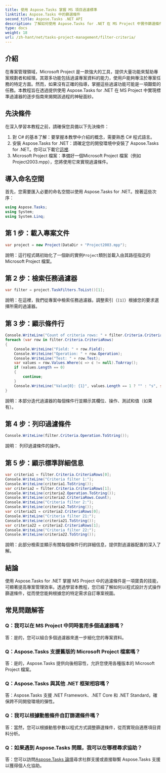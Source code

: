 ```yaml
---
title: 使用 Aspose.Tasks 掌握 MS 項目過濾標準
linktitle: Aspose.Tasks 中的篩選條件
second_title: Aspose.Tasks .NET API
description: 了解如何使用 Aspose.Tasks for .NET 在 MS Project 中實作篩選條件。透過有針對性的數據分析提高專案管理效率。
type: docs
weight: 18
url: /zh-hant/net/tasks-project-management/filter-criteria/
---
```

## 介紹
在專案管理領域，Microsoft Project 是一款強大的工具，提供大量功能來幫助專案規劃者和經理。其眾多功能包括過濾專案資料的能力，使用戶能夠專注於專案任務的特定方面。然而，如果沒有正確的指導，掌握這些過濾功能可能是一項艱鉅的任務。本教程旨在透過提供使用 Aspose.Tasks for .NET 在 MS Project 中實現標準過濾器的逐步指南來揭開該過程的神秘面紗。
## 先決條件
在深入學習本教程之前，請確保您具備以下先決條件：
1. 對 C# 的基本了解：要掌握本教學中介紹的概念，需要熟悉 C# 程式語言。
2. 安裝 Aspose.Tasks for .NET：請確定您的開發環境中安裝了 Aspose.Tasks for .NET。你可以下載它[這裡](https://releases.aspose.com/tasks/net/).
3. Microsoft Project 檔案：準備好一個Microsoft Project 檔案（例如Project2003.mpp），您將使用它來實現過濾條件。

## 導入命名空間
首先，您需要匯入必要的命名空間以使用 Aspose.Tasks for .NET。按著這些次序：

```csharp
using Aspose.Tasks;
using System;
using System.Linq;

```

## 第 1 步：載入專案文件
```csharp
var project = new Project(DataDir + "Project2003.mpp");
```
說明：這行程式碼初始化了一個新的實例`Project`類別並載入由其路徑指定的 Microsoft Project 檔案。
## 第 2 步：檢索任務過濾器
```csharp
var filter = project.TaskFilters.ToList()[1];
```
說明：在這裡，我們從專案中檢索任務過濾器。調整索引（`[1]`）根據您的要求選擇所需的過濾器。
## 第 3 步：顯示條件行
```csharp
Console.WriteLine("Count of criteria rows: " + filter.Criteria.CriteriaRows.Count);
foreach (var row in filter.Criteria.CriteriaRows)
{
    Console.WriteLine("Field: " + row.Field);
    Console.WriteLine("Operation: " + row.Operation);
    Console.WriteLine("Test: " + row.Test);
    var values = row.Values.Where(c => c != null).ToArray();
    if (values.Length == 0)
    {
        continue;
    }
    Console.WriteLine("Value{0}: {1}", values.Length == 1 ? "" : "s", string.Join(", ", values));
}
```
說明：本部分迭代過濾器的每個條件行並顯示其欄位、操作、測試和值（如果有）。
## 第 4 步：列印過濾條件
```csharp
Console.WriteLine(filter.Criteria.Operation.ToString());
```
說明： 列印過濾條件的操作。
## 第 5 步：顯示標準詳細信息
```csharp
var criteria1 = filter.Criteria.CriteriaRows[0];
Console.WriteLine("Criteria filter 1:");
Console.WriteLine(criteria1.ToString());
var criteria2 = filter.Criteria.CriteriaRows[1];
Console.WriteLine(criteria2.Operation.ToString());
Console.WriteLine(criteria2.CriteriaRows.Count);
Console.WriteLine("Criteria filter 2:");
Console.WriteLine(criteria2.ToString());
var criteria21 = criteria2.CriteriaRows[0];
Console.WriteLine("Criteria filter 21:");
Console.WriteLine(criteria21.ToString());
var criteria22 = criteria2.CriteriaRows[1];
Console.WriteLine("Criteria filter 22:");
Console.WriteLine(criteria22.ToString());
```
說明：此部分檢索並顯示有關每個條件行的詳細信息，提供對過濾器配置的深入了解。

## 結論
使用 Aspose.Tasks for .NET 掌握 MS Project 中的過濾條件是一項寶貴的技能，可顯著提高專案管理效率。透過學習本教程，您已經了解如何以程式設計方式操作篩選條件，從而使您能夠根據您的特定需求自訂專案視圖。
## 常見問題解答
### Q：我可以在 MS Project 中同時套用多個過濾器嗎？
答：是的，您可以組合多個過濾器來進一步細化您的專案資料。
### Q：Aspose.Tasks 支援舊版的 Microsoft Project 檔案嗎？
答：是的，Aspose.Tasks 提供向後相容性，允許您使用各種版本的 Microsoft Project 檔案。
### Q：Aspose.Tasks 與其他 .NET 框架相容嗎？
答：Aspose.Tasks 支援 .NET Framework、.NET Core 和 .NET Standard，確保跨不同開發環境的彈性。
### Q：我可以根據動態條件自訂篩選條件嗎？
答：當然，您可以根據動態參數以程式方式調整篩選條件，從而實現自適應項目資料分析。
### Q：如果遇到 Aspose.Tasks 問題，我可以在哪裡尋求協助？
答：您可以訪問[Aspose.Tasks 論壇](https://forum.aspose.com/c/tasks/15)尋求社群支援或直接聯繫 Aspose.Tasks 支援以獲得個人化協助。